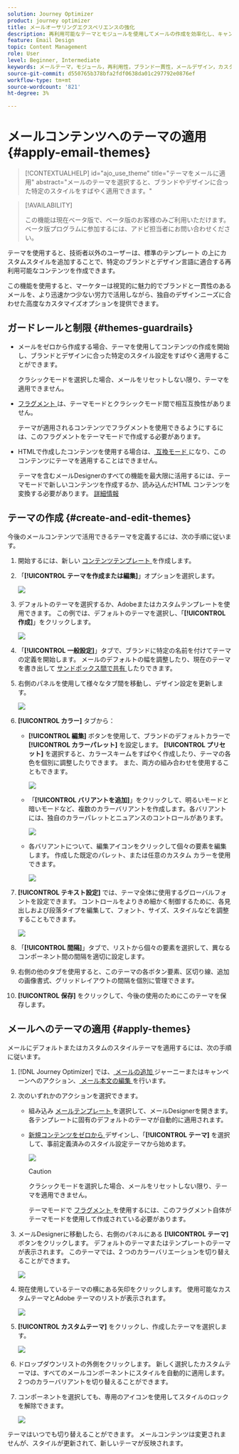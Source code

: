 ```yaml
---
solution: Journey Optimizer
product: journey optimizer
title: メールオーサリングエクスペリエンスの強化
description: 再利用可能なテーマとモジュールを使用してメールの作成を効率化し、キャンペーンでデザインの一貫性と効率を確保する方法を説明します。
feature: Email Design
topic: Content Management
role: User
level: Beginner, Intermediate
keywords: メールテーマ，モジュール，再利用性，ブランド一貫性，メールデザイン，カスタム CSS, モバイルの最適化
source-git-commit: d550765b378bfa2fdf0638da01c297792e0876ef
workflow-type: tm+mt
source-wordcount: '821'
ht-degree: 3%

---
```



# メールコンテンツへのテーマの適用 {#apply-email-themes}

>[!CONTEXTUALHELP]
>id="ajo_use_theme"
>title="テーマをメールに適用"
>abstract="メールのテーマを選択すると、ブランドやデザインに合った特定のスタイルをすばやく適用できます。"

<!--This documentation provides a comprehensive guide to using themes to streamline your email creation process. With the ability to define reusable themes and leverage pre-designed modules, marketers can create professional, brand-aligned emails faster and with less effort.-->

>[!AVAILABILITY]
>
>この機能は現在ベータ版で、ベータ版のお客様のみご利用いただけます。ベータ版プログラムに参加するには、アドビ担当者にお問い合わせください。

テーマを使用すると、技術者以外のユーザーは、標準のテンプレート <!-- to achieve brand specific results--> の上にカスタムスタイルを追加することで、特定のブランドとデザイン言語に適合する再利用可能なコンテンツを作成できます。

この機能を使用すると、マーケターは視覚的に魅力的でブランドと一貫性のあるメールを、より迅速かつ少ない労力で活用しながら、独自のデザインニーズに合わせた高度なカスタマイズオプションを提供できます。

<!--What is the Enhanced Email Authoring Experience?

This feature introduces two key components to simplify and enhance email creation:

* **Theme Management System**: A centralized system for creating, customizing, and applying reusable themes to emails. Themes ensure consistent styling across campaigns and eliminate the need for repetitive manual styling.

* **Modules**: Pre-designed, reusable content blocks that abstract common email elements (e.g., titles, descriptions, images, and links). Modules are built using customizable low-level components, offering flexibility while maintaining design standards.

Key Benefits:

- **Consistency**: Ensure all emails align with your brand's design guidelines.
- **Efficiency**: Save time by reusing themes and modules across campaigns.
- **Customization**: Add custom CSS and mobile-specific styles for advanced designs.
- **Scalability**: Eliminate repetitive styling tasks, enabling faster email creation.-->

## ガードレールと制限 {#themes-guardrails}

* メールをゼロから作成する場合、テーマを使用してコンテンツの作成を開始し、ブランドとデザインに合った特定のスタイル設定をすばやく適用することができます。

  クラシックモードを選択した場合、メールをリセットしない限り、テーマを適用できません。

* [ フラグメント ](../content-management/fragments.md) は、テーマモードとクラシックモード間で相互互換性がありません。

  テーマが適用されるコンテンツでフラグメントを使用できるようにするには、このフラグメントをテーマモードで作成する必要があります。

* HTMLで作成したコンテンツを使用する場合は、[ 互換モード ](existing-content.md) になり、このコンテンツにテーマを適用することはできません。

  テーマを含むメールDesignerのすべての機能を最大限に活用するには、テーマモードで新しいコンテンツを作成するか、読み込んだHTML コンテンツを変換する必要があります。 [詳細情報](existing-content.md)

<!--If using a content created in Classic mode or HTML, you cannot apply themes to this content. You must create a new content in Theme mode.

If you apply a theme to a content using a [fragment](../content-management/fragments.md) created in Classic mode, the rendering may not be optimal.-->

## テーマの作成 {#create-and-edit-themes}

今後のメールコンテンツで活用できるテーマを定義するには、次の手順に従います。

1. 開始するには、新しい [ コンテンツテンプレート ](../content-management/create-content-templates.md) を作成します。

1. 「**[!UICONTROL テーマを作成または編集]**」オプションを選択します。

   ![](assets/theme-create.png)

1. デフォルトのテーマを選択するか、Adobeまたはカスタムテンプレートを使用できます。 この例では、デフォルトのテーマを選択し、「**[!UICONTROL 作成]**」をクリックします。

   ![](assets/theme-select.png)

1. 「**[!UICONTROL 一般設定]**」タブで、ブランドに特定の名前を付けてテーマの定義を開始します。 メールのデフォルトの幅を調整したり、現在のテーマを書き出して [ サンドボックス間で共有 ](../configuration/copy-objects-to-sandbox.md) したりできます。

   <!--![](assets/theme-general-settings.png)-->

1. 右側のパネルを使用して様々なタブ間を移動し、デザイン設定を更新します。

   ![](assets/theme-right-pane.png)

1. **[!UICONTROL カラー]** タブから：

   * **[!UICONTROL 編集]** ボタンを使用して、ブランドのデフォルトカラーで **[!UICONTROL カラーパレット]** を設定します。 **[!UICONTROL プリセット]** を選択すると、カラースキームをすばやく作成したり、テーマの各色を個別に調整したりできます。 また、両方の組み合わせを使用することもできます。

     ![](assets/theme-colors.gif)

   * 「**[!UICONTROL バリアントを追加]**」をクリックして、明るいモードと暗いモードなど、複数のカラーバリアントを作成します。各バリアントには、独自のカラーパレットとニュアンスのコントロールがあります。

     ![](assets/theme-colors-variant.png)

   * 各バリアントについて、編集アイコンをクリックして個々の要素を編集します。 作成した既定のパレット、または任意のカスタム カラーを使用できます。

     ![](assets/theme-colors-edit-variant.gif)

1. **[!UICONTROL テキスト設定]** では、テーマ全体に使用するグローバルフォントを設定できます。 コントロールをよりきめ細かく制御するために、各見出しおよび段落タイプを編集して、フォント、サイズ、スタイルなどを調整することもできます。

   ![](assets/theme-text.png)

1. 「**[!UICONTROL 間隔]**」タブで、リストから個々の要素を選択して、異なるコンポーネント間の間隔を適切に設定します。

   <!--![](assets/theme-spacing.png)-->

1. 右側の他のタブを使用すると、このテーマの各ボタン要素、区切り線、追加の画像書式、グリッドレイアウトの間隔を個別に管理できます。

   <!--![](assets/theme-buttons.png)-->

1. **[!UICONTROL 保存]** をクリックして、今後の使用のためにこのテーマを保存します。

## メールへのテーマの適用 {#apply-themes}

メールにデフォルトまたはカスタムのスタイルテーマを適用するには、次の手順に従います。

1. [!DNL Journey Optimizer] では、[ メールの追加 ](create-email.md) ジャーニーまたはキャンペーンへのアクション、[ メール本文の編集 ](get-started-email-design.md#key-steps) を行います。

1. 次のいずれかのアクションを選択できます。

   * 組み込み [ メールテンプレート ](use-email-templates.md) を選択して、メールDesignerを開きます。 各テンプレートに固有のデフォルトのテーマが自動的に適用されます。

   * [ 新規コンテンツをゼロから ](content-from-scratch.md) デザインし、「**[!UICONTROL テーマ]** を選択して、事前定義済みのスタイル設定テーマから始めます。

     ![](assets/theme-from-scratch.png)

     >[!CAUTION]
     >
     >クラシックモードを選択した場合、メールをリセットしない限り、テーマを適用できません。
     >
     >テーマモードで [ フラグメント ](../content-management/fragments.md) を使用するには、このフラグメント自体がテーマモードを使用して作成されている必要があります。

1. メールDesignerに移動したら、右側のパネルにある **[!UICONTROL テーマ]** ボタンをクリックします。 デフォルトのテーマまたはテンプレートのテーマが表示されます。 このテーマでは、2 つのカラーバリエーションを切り替えることができます。

   ![](assets/theme-default-hero.png)

1. 現在使用しているテーマの横にある矢印をクリックします。 使用可能なカスタムテーマとAdobe テーマのリストが表示されます。

   ![](assets/theme-hero-change.png)

1. **[!UICONTROL カスタムテーマ]** をクリックし、作成したテーマを選択します。

   ![](assets/theme-select-custom.png)

1. ドロップダウンリストの外側をクリックします。 新しく選択したカスタムテーマは、すべてのメールコンポーネントにスタイルを自動的に適用します。 2 つのカラーバリアントを切り替えることができます。

1. コンポーネントを選択しても、専用のアイコンを使用してスタイルのロックを解除できます。

   ![](assets/theme-unlock-style.png)

テーマはいつでも切り替えることができます。 メールコンテンツは変更されませんが、スタイルが更新されて、新しいテーマが反映されます。

<!--
>[!NOTE]
> - Themes apply styles globally. Ensure your theme is finalized before applying it to multiple emails.
> - Switching themes may override custom styles applied to individual components.

>[!CAUTION]
> - When using fragments, the email's theme will override the fragment's styles. A warning will be displayed in the editor if there is a conflict.

## Example Use Cases {#example-use-cases}

### 1. Creating a New Theme
- A marketer creates a theme with their brand's colors, fonts, and button styles.
- The theme is saved and reused across multiple email campaigns.

### 2. Switching Themes
- A marketer applies a holiday-themed design to an existing email by switching to a pre-designed holiday theme.-->



